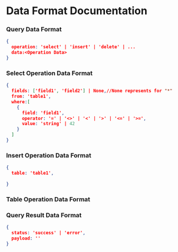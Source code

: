 # Data Format Documentation



### Query Data Format

```json
{
  operation: 'select' | 'insert' | 'delete' | ...
  data:<Operation Data>
}
```







### Select Operation Data Format

```json
{
  fields: ['field1', 'field2'] | None,//None represents for "*"
  from: 'table1',
  where:[
    {
      field: 'field1',
      operator: '=' | '<>' | '<' | '>' | '<=' | '>=',
      value: 'string' | 42
    }
  ]
}
```



### Insert Operation Data Format

```json
{
  table: 'table1',
  
}
```





### Table Operation Data Format





### Query Result Data Format

```json
{
  status: 'success' | 'error',
  payload: ''
}
```





